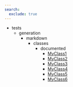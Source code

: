 ```yaml
---
search:
  exclude: true
---
```


- tests
    - generation
        - markdown
            - classes
                - documented
                    - [MyClass1](tests/generation/markdown/classes/documented/MyClass1.md)
                    - [MyClass2](tests/generation/markdown/classes/documented/MyClass2.md)
                    - [MyClass3](tests/generation/markdown/classes/documented/MyClass3.md)
                    - [MyClass4](tests/generation/markdown/classes/documented/MyClass4.md)
                    - [MyClass5](tests/generation/markdown/classes/documented/MyClass5.md)
                    - [MyClass6](tests/generation/markdown/classes/documented/MyClass6.md)
